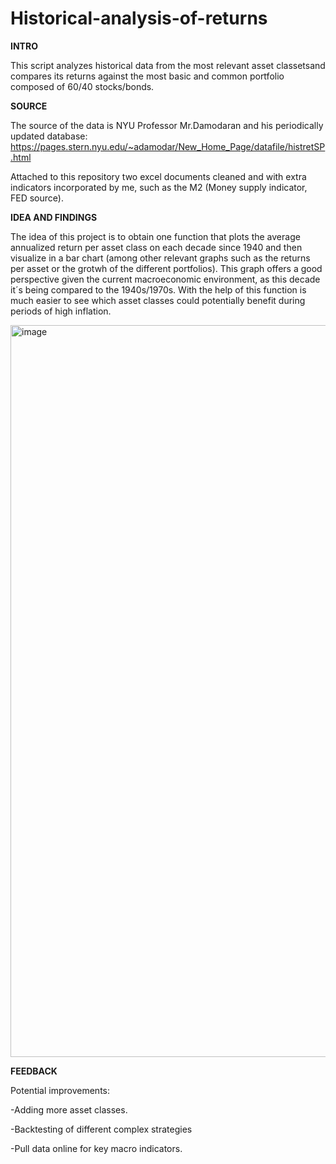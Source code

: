 # Historical-analysis-of-returns

**INTRO**

This script analyzes historical data from the most relevant asset classetsand compares its returns against the most basic and common portfolio composed
of 60/40 stocks/bonds.

**SOURCE**

The source of the data is NYU Professor Mr.Damodaran and his periodically updated database:
https://pages.stern.nyu.edu/~adamodar/New_Home_Page/datafile/histretSP.html

Attached to this repository two excel documents cleaned and with extra indicators incorporated by me, such as the M2 (Money supply indicator, FED source).

**IDEA AND FINDINGS**

The idea of this project is to obtain one function that plots the average annualized return per asset class on each decade since 1940 and then visualize
in a bar chart (among other relevant graphs such as the returns per asset or the grotwh of the different portfolios). This graph offers a good perspective given the current macroeconomic environment, as this decade it´s being compared to the 1940s/1970s. With the help of this function is much easier to see which asset classes could potentially benefit during periods of high inflation.


<img width="1171" alt="image" src="https://user-images.githubusercontent.com/73042582/191302270-e24beb2a-4e5c-49f1-ad09-4b2f5e5cfb28.png">


**FEEDBACK**

Potential improvements: 

   -Adding more asset classes.

   -Backtesting of different complex strategies

   -Pull data online for key macro indicators.

